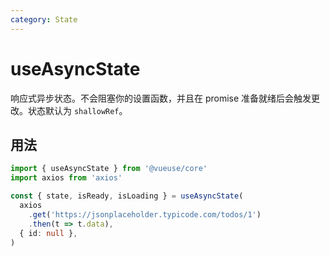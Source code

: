 ```yaml
---
category: State
---
```


# useAsyncState

响应式异步状态。不会阻塞你的设置函数，并且在 promise 准备就绪后会触发更改。状态默认为 `shallowRef`。

## 用法

```ts
import { useAsyncState } from '@vueuse/core'
import axios from 'axios'

const { state, isReady, isLoading } = useAsyncState(
  axios
    .get('https://jsonplaceholder.typicode.com/todos/1')
    .then(t => t.data),
  { id: null },
)
```
